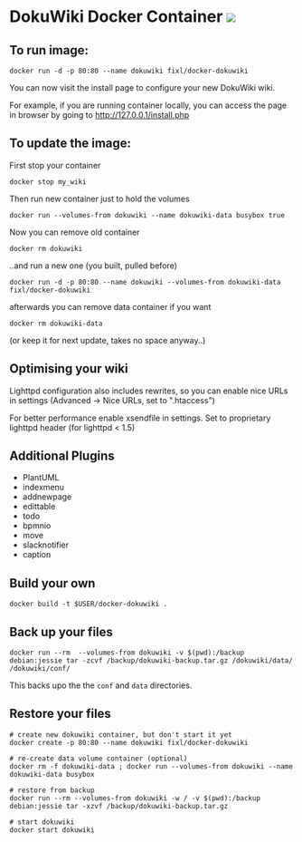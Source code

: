 DokuWiki Docker Container [![](https://images.microbadger.com/badges/image/fixl/docker-dokuwiki.svg)](http://microbadger.com/images/fixl/docker-dokuwiki "Get your own image badge on microbadger.com")
=========================


To run image:
-------------

```
docker run -d -p 80:80 --name dokuwiki fixl/docker-dokuwiki
```

You can now visit the install page to configure your new DokuWiki wiki.

For example, if you are running container locally, you can access the page 
in browser by going to http://127.0.0.1/install.php

To update the image:
--------------------

First stop your container

```
docker stop my_wiki
```

Then run new container just to hold the volumes

```
docker run --volumes-from dokuwiki --name dokuwiki-data busybox true
```

Now you can remove old container

```
docker rm dokuwiki
```

..and run a new one (you built, pulled before)

```
docker run -d -p 80:80 --name dokuwiki --volumes-from dokuwiki-data fixl/docker-dokuwiki
```

afterwards you can remove data container if you want

```
docker rm dokuwiki-data
```

(or keep it for next update, takes no space anyway..)

Optimising your wiki
--------------------

Lighttpd configuration also includes rewrites, so you can enable 
nice URLs in settings (Advanced -> Nice URLs, set to ".htaccess")

For better performance enable xsendfile in settings.
Set to proprietary lighttpd header (for lighttpd < 1.5)

Additional Plugins
------------------

* PlantUML
* indexmenu
* addnewpage
* edittable
* todo
* bpmnio
* move
* slacknotifier
* caption

Build your own
--------------

```
docker build -t $USER/docker-dokuwiki .
```

Back up your files
------------------

```
docker run --rm  --volumes-from dokuwiki -v $(pwd):/backup debian:jessie tar -zcvf /backup/dokuwiki-backup.tar.gz /dokuwiki/data/ /dokuwiki/conf/
```

This backs upo the the `conf` and `data` directories.

Restore your files
------------------

```
# create new dokuwiki container, but don't start it yet
docker create -p 80:80 --name dokuwiki fixl/docker-dokuwiki

# re-create data volume container (optional)
docker rm -f dokuwiki-data ; docker run --volumes-from dokuwiki --name dokuwiki-data busybox

# restore from backup
docker run --rm --volumes-from dokuwiki -w / -v $(pwd):/backup debian:jessie tar -xzvf /backup/dokuwiki-backup.tar.gz

# start dokuwiki
docker start dokuwiki
```
